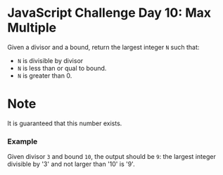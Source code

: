 # JavaScript Challenge Day 10: Max Multiple

Given a divisor and a bound, return the largest integer `N` such that:

- `N` is divisible by divisor
- `N` is less than or qual to bound.
- `N` is greater than 0.

# Note

It is guaranteed that this number exists.

### Example

Given divisor `3` and bound `10`, the output should be `9`: the largest integer divisible by '3' and not larger than '10' is '9'.
